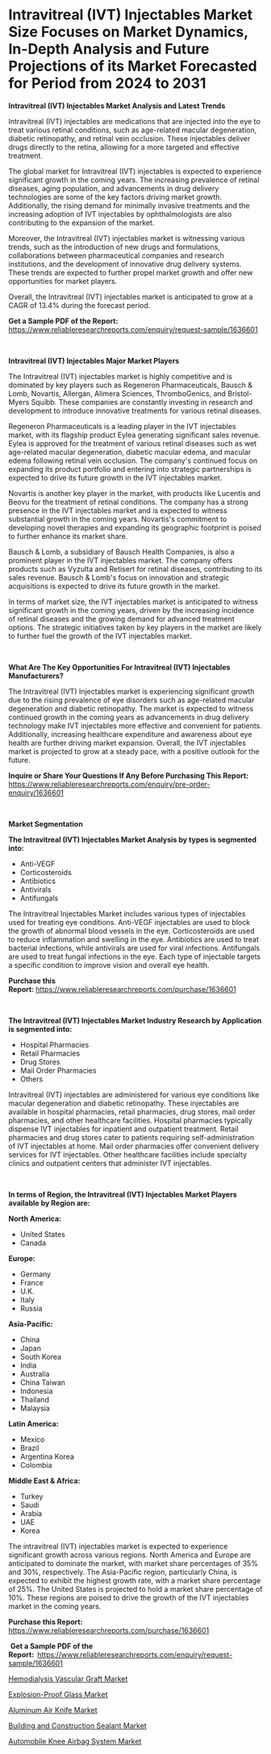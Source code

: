 <p><h1>Intravitreal (IVT) Injectables Market Size Focuses on Market Dynamics, In-Depth Analysis and Future Projections of its Market Forecasted for Period from 2024 to 2031</h1></p><p><strong>Intravitreal (IVT) Injectables Market Analysis and Latest Trends</strong></p>
<p><p>Intravitreal (IVT) injectables are medications that are injected into the eye to treat various retinal conditions, such as age-related macular degeneration, diabetic retinopathy, and retinal vein occlusion. These injectables deliver drugs directly to the retina, allowing for a more targeted and effective treatment.</p><p>The global market for Intravitreal (IVT) injectables is expected to experience significant growth in the coming years. The increasing prevalence of retinal diseases, aging population, and advancements in drug delivery technologies are some of the key factors driving market growth. Additionally, the rising demand for minimally invasive treatments and the increasing adoption of IVT injectables by ophthalmologists are also contributing to the expansion of the market.</p><p>Moreover, the Intravitreal (IVT) injectables market is witnessing various trends, such as the introduction of new drugs and formulations, collaborations between pharmaceutical companies and research institutions, and the development of innovative drug delivery systems. These trends are expected to further propel market growth and offer new opportunities for market players.</p><p>Overall, the Intravitreal (IVT) injectables market is anticipated to grow at a CAGR of 13.4% during the forecast period.</p></p>
<p><strong>Get a Sample PDF of the Report:&nbsp;</strong> <a href="https://www.reliableresearchreports.com/enquiry/request-sample/1636601">https://www.reliableresearchreports.com/enquiry/request-sample/1636601</a></p>
<p>&nbsp;</p>
<p><strong>Intravitreal (IVT) Injectables Major Market Players</strong></p>
<p><p>The Intravitreal (IVT) injectables market is highly competitive and is dominated by key players such as Regeneron Pharmaceuticals, Bausch & Lomb, Novartis, Allergan, Alimera Sciences, ThromboGenics, and Bristol-Myers Squibb. These companies are constantly investing in research and development to introduce innovative treatments for various retinal diseases.</p><p>Regeneron Pharmaceuticals is a leading player in the IVT injectables market, with its flagship product Eylea generating significant sales revenue. Eylea is approved for the treatment of various retinal diseases such as wet age-related macular degeneration, diabetic macular edema, and macular edema following retinal vein occlusion. The company's continued focus on expanding its product portfolio and entering into strategic partnerships is expected to drive its future growth in the IVT injectables market.</p><p>Novartis is another key player in the market, with products like Lucentis and Beovu for the treatment of retinal conditions. The company has a strong presence in the IVT injectables market and is expected to witness substantial growth in the coming years. Novartis's commitment to developing novel therapies and expanding its geographic footprint is poised to further enhance its market share.</p><p>Bausch & Lomb, a subsidiary of Bausch Health Companies, is also a prominent player in the IVT injectables market. The company offers products such as Vyzulta and Retisert for retinal diseases, contributing to its sales revenue. Bausch & Lomb's focus on innovation and strategic acquisitions is expected to drive its future growth in the market.</p><p>In terms of market size, the IVT injectables market is anticipated to witness significant growth in the coming years, driven by the increasing incidence of retinal diseases and the growing demand for advanced treatment options. The strategic initiatives taken by key players in the market are likely to further fuel the growth of the IVT injectables market.</p></p>
<p>&nbsp;</p>
<p><strong>What Are The Key Opportunities For Intravitreal (IVT) Injectables Manufacturers?</strong></p>
<p><p>The Intravitreal (IVT) Injectables market is experiencing significant growth due to the rising prevalence of eye disorders such as age-related macular degeneration and diabetic retinopathy. The market is expected to witness continued growth in the coming years as advancements in drug delivery technology make IVT injectables more effective and convenient for patients. Additionally, increasing healthcare expenditure and awareness about eye health are further driving market expansion. Overall, the IVT injectables market is projected to grow at a steady pace, with a positive outlook for the future.</p></p>
<p><strong>Inquire or Share Your Questions If Any Before Purchasing This Report:</strong> <a href="https://www.reliableresearchreports.com/enquiry/pre-order-enquiry/1636601">https://www.reliableresearchreports.com/enquiry/pre-order-enquiry/1636601</a></p>
<p>&nbsp;</p>
<p><strong>Market Segmentation</strong></p>
<p><strong>The Intravitreal (IVT) Injectables Market Analysis by types is segmented into:</strong></p>
<p><ul><li>Anti-VEGF</li><li>Corticosteroids</li><li>Antibiotics</li><li>Antivirals</li><li>Antifungals</li></ul></p>
<p><p>The Intravitreal Injectables Market includes various types of injectables used for treating eye conditions. Anti-VEGF injectables are used to block the growth of abnormal blood vessels in the eye. Corticosteroids are used to reduce inflammation and swelling in the eye. Antibiotics are used to treat bacterial infections, while antivirals are used for viral infections. Antifungals are used to treat fungal infections in the eye. Each type of injectable targets a specific condition to improve vision and overall eye health.</p></p>
<p><strong>Purchase this Report:&nbsp;</strong><a href="https://www.reliableresearchreports.com/purchase/1636601">https://www.reliableresearchreports.com/purchase/1636601</a></p>
<p>&nbsp;</p>
<p><strong>The Intravitreal (IVT) Injectables Market Industry Research by Application is segmented into:</strong></p>
<p><ul><li>Hospital Pharmacies</li><li>Retail Pharmacies</li><li>Drug Stores</li><li>Mail Order Pharmacies</li><li>Others</li></ul></p>
<p><p>Intravitreal (IVT) injectables are administered for various eye conditions like macular degeneration and diabetic retinopathy. These injectables are available in hospital pharmacies, retail pharmacies, drug stores, mail order pharmacies, and other healthcare facilities. Hospital pharmacies typically dispense IVT injectables for inpatient and outpatient treatment. Retail pharmacies and drug stores cater to patients requiring self-administration of IVT injectables at home. Mail order pharmacies offer convenient delivery services for IVT injectables. Other healthcare facilities include specialty clinics and outpatient centers that administer IVT injectables.</p></p>
<p>&nbsp;</p>
<p><strong>In terms of Region, the Intravitreal (IVT) Injectables Market Players available by Region are:</strong></p>
<p>
    <p> <strong> North America: </strong>
        <ul>
            <li>United States</li>
            <li>Canada</li>
        </ul>
        </p> 
    <p> <strong> Europe: </strong>
        <ul>
            <li>Germany</li>
            <li>France</li>
            <li>U.K.</li>
            <li>Italy</li>
            <li>Russia</li>
        </ul>
        </p> 
    <p> <strong> Asia-Pacific: </strong>
        <ul>
            <li>China</li>
            <li>Japan</li>
            <li>South Korea</li>
            <li>India</li>
            <li>Australia</li>
            <li>China Taiwan</li>
            <li>Indonesia</li>
            <li>Thailand</li>
            <li>Malaysia</li>
        </ul>
        </p> 
    <p> <strong> Latin America: </strong>
        <ul>
            <li>Mexico</li>
            <li>Brazil</li>
            <li>Argentina Korea</li>
            <li>Colombia</li>
        </ul>
        </p> 
    <p> <strong> Middle East & Africa: </strong>
        <ul>
            <li>Turkey</li>
            <li>Saudi</li>
            <li>Arabia</li>
            <li>UAE</li>
            <li>Korea</li>
        </ul>
    </p>
    </p>
<p><p>The intravitreal (IVT) injectables market is expected to experience significant growth across various regions. North America and Europe are anticipated to dominate the market, with market share percentages of 35% and 30%, respectively. The Asia-Pacific region, particularly China, is expected to exhibit the highest growth rate, with a market share percentage of 25%. The United States is projected to hold a market share percentage of 10%. These regions are poised to drive the growth of the IVT injectables market in the coming years.</p></p>
<p><strong>Purchase this Report: </strong><a href="https://www.reliableresearchreports.com/purchase/1636601">https://www.reliableresearchreports.com/purchase/1636601</a></p>
<p>&nbsp;<strong>Get a Sample PDF of the Report:&nbsp;&nbsp;</strong><a href="https://www.reliableresearchreports.com/enquiry/request-sample/1636601">https://www.reliableresearchreports.com/enquiry/request-sample/1636601</a></p>
<p><strong></strong></p>
<p><p><a href="https://github.com/Alonsoolds3wq1d81czn8rbol/Market-Research-Report-List-1/blob/main/hemodialysis-vascular-graft-market.md">Hemodialysis Vascular Graft Market</a></p><p><a href="https://github.com/jsmusil/Market-Research-Report-List-1/blob/main/explosion-proof-glass-market.md">Explosion-Proof Glass Market</a></p><p><a href="https://github.com/CliffMedina6/Market-Research-Report-List-3/blob/main/aluminum-air-knife-market.md">Aluminum Air Knife Market</a></p><p><a href="https://github.com/yemakinde/Market-Research-Report-List-1/blob/main/building-and-construction-sealant-market.md">Building and Construction Sealant Market</a></p><p><a href="https://github.com/bmorecock/Market-Research-Report-List-1/blob/main/automobile-knee-airbag-system-market.md">Automobile Knee Airbag System Market</a></p></p>